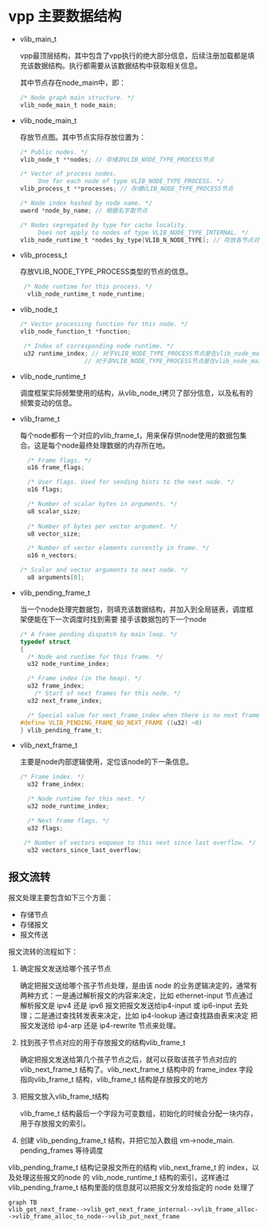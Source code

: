 # vpp 主要数据结构

- vlib_main_t

  vpp最顶层结构，其中包含了vpp执行的绝大部分信息，后续注册加载都是填充该数据结构。执行都需要从该数据结构中获取相关信息。

  其中节点存在node_main中，即：

  ```c
  /* Node graph main structure. */
  vlib_node_main_t node_main;
  ```

- vlib_node_main_t

  存放节点图。其中节点实际存放位置为：

  ```c
  /* Public nodes. */
  vlib_node_t **nodes; // 存储非VLIB_NODE_TYPE_PROCESS节点
  
  /* Vector of process nodes.
       One for each node of type VLIB_NODE_TYPE_PROCESS. */
  vlib_process_t **processes; // 存储VLIB_NODE_TYPE_PROCESS节点
  
  /* Node index hashed by node name. */
  uword *node_by_name; // 根据名字取节点
  
  /* Nodes segregated by type for cache locality.
       Does not apply to nodes of type VLIB_NODE_TYPE_INTERNAL. */
  vlib_node_runtime_t *nodes_by_type[VLIB_N_NODE_TYPE]; // 存放各节点对应的runtime
  ```

- vlib_process_t

  存放VLIB_NODE_TYPE_PROCESS类型的节点的信息。

  ```c
   /* Node runtime for this process. */
    vlib_node_runtime_t node_runtime;
  ```

- vlib_node_t

  ```c
  /* Vector processing function for this node. */
  vlib_node_function_t *function;
  
   /* Index of corresponding node runtime. */
   u32 runtime_index; // 对于VLIB_NODE_TYPE_PROCESS节点是在vlib_node_main_t的proceses中的索引
  					// 对于非VLIB_NODE_TYPE_PROCESS节点是在vlib_node_main_t的nodes中的索引
  ```

- vlib_node_runtime_t

  调度框架实际频繁使用的结构，从vlib_node_t拷贝了部分信息，以及私有的频繁变动的信息。

- vlib_frame_t

  每个node都有一个对应的vlib_frame_t，用来保存供node使用的数据包集合。这是每个node最终处理数据的内存所在地。

  ```c
    /* Frame flags. */
    u16 frame_flags;
  
    /* User flags. Used for sending hints to the next node. */
    u16 flags;
  
    /* Number of scalar bytes in arguments. */
    u8 scalar_size;
   
    /* Number of bytes per vector argument. */
    u8 vector_size;
  
    /* Number of vector elements currently in frame. */
    u16 n_vectors;
  
  /* Scalar and vector arguments to next node. */
    u8 arguments[0];
  ```

- vlib_pending_frame_t

  当一个node处理完数据包，则填充该数据结构，并加入到全局链表，调度框架便能在下一次调度时找到需要 接手该数据包的下一个node 

  ```c
  /* A frame pending dispatch by main loop. */
  typedef struct
  {
    /* Node and runtime for this frame. */
    u32 node_runtime_index;
  
    /* Frame index (in the heap). */
    u32 frame_index;
      /* Start of next frames for this node. */
    u32 next_frame_index;
  
    /* Special value for next_frame_index when there is no next frame. */
  #define VLIB_PENDING_FRAME_NO_NEXT_FRAME ((u32) ~0)
  } vlib_pending_frame_t;
  ```

  

- vlib_next_frame_t

  主要是node内部逻辑使用，定位该node的下一条信息。

  ```c
  /* Frame index. */
    u32 frame_index;
  
    /* Node runtime for this next. */
    u32 node_runtime_index;
  
    /* Next frame flags. */
    u32 flags;
  
   /* Number of vectors enqueue to this next since last overflow. */
    u32 vectors_since_last_overflow;
  ```

## 报文流转

报文处理主要包含如下三个方面：

- 存储节点
- 存储报文
- 报文传送

报文流转的流程如下：

1. 确定报文发送给哪个孩子节点

   确定把报文送给哪个孩子节点处理，是由该 node 的业务逻辑决定的，通常有两种方式：一是通过解析报文的内容来决定，比如 ethernet-input 节点通过解析报文是 ipv4 还是 ipv6 报文把报文发送给ip4-input 或 ip6-input 去处理；二是通过查找转发表来决定，比如 ip4-lookup 通过查找路由表来决定
   把报文发送给 ip4-arp 还是 ip4-rewrite 节点来处理。

2. 找到孩子节点对应的用于存放报文的结构vlib_frame_t

   确定把报文发送给第几个孩子节点之后，就可以获取该孩子节点对应的 vlib_next_frame_t 结构了。vlib_next_frame_t 结构中的 frame_index 字段指向vlib_frame_t 结构，vlib_frame_t 结构是存放报文的地方

3. 把报文放入vlib_frame_t结构

   vlib_frame_t 结构最后一个字段为可变数组，初始化的时候会分配一块内存，用于存放报文的索引。

4.  创建 vlib_pending_frame_t 结构，并把它加入数组 vm->node_main. pending_frames 等待调度

   vlib_pending_frame_t 结构记录报文所在的结构 vlib_next_frame_t 的 index，以及处理这些报文的node 的 vlib_node_runtime_t 结构的索引，这样通过 vlib_pending_frame_t 结构里面的信息就可以把报文分发给指定的 node 处理了

```mermaid
graph TB
vlib_get_next_frame-->vlib_get_next_frame_internal-->vlib_frame_alloc-->vlib_frame_alloc_to_node-->vlib_put_next_frame
```

